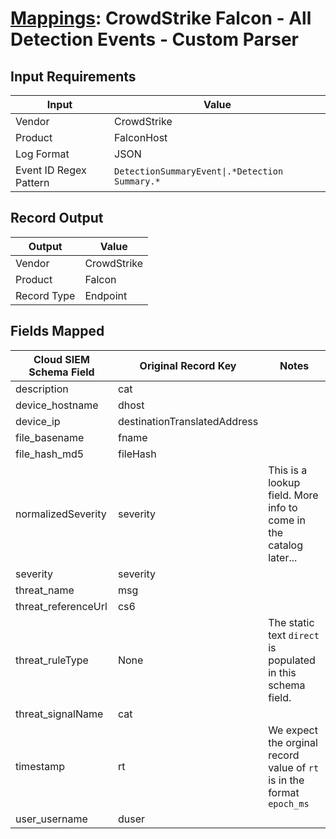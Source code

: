 # [Mappings](README.md): CrowdStrike Falcon - All Detection Events - Custom Parser

## Input Requirements

|Input|Value|
|-----|-----|
|Vendor|CrowdStrike|
|Product|FalconHost|
|Log Format|JSON|
|Event ID Regex Pattern|`DetectionSummaryEvent\|.*Detection Summary.*`|

## Record Output

|Output|Value|
|------|-----|
|Vendor|CrowdStrike|
|Product|Falcon|
|Record Type|Endpoint|

## Fields Mapped

|Cloud SIEM Schema Field|Original Record Key|Notes|
|-----------------------|-------------------|-----|
|description|cat||
|device_hostname|dhost||
|device_ip|destinationTranslatedAddress||
|file_basename|fname||
|file_hash_md5|fileHash||
|normalizedSeverity|severity|This is a lookup field. More info to come in the catalog later...|
|severity|severity||
|threat_name|msg||
|threat_referenceUrl|cs6||
|threat_ruleType|None|The static text `direct` is populated in this schema field.|
|threat_signalName|cat||
|timestamp|rt|We expect the orginal record value of `rt` is in the format `epoch_ms`|
|user_username|duser||

